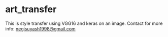 # art_transfer
This is style transfer using VGG16 and keras on an image. Contact for  more info: negisuyash1998@gmail.com
